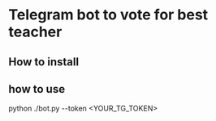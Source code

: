 # Telegram bot to vote for best teacher

## How to install

## how to use

python ./bot.py --token <YOUR_TG_TOKEN>